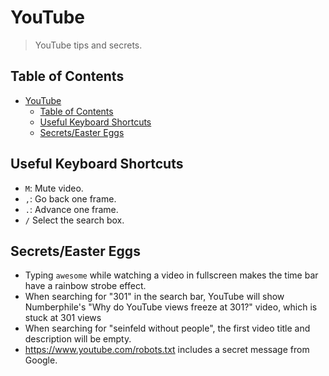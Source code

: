 # YouTube
> YouTube tips and secrets.

## Table of Contents
- [YouTube](#youtube)
  - [Table of Contents](#table-of-contents)
  - [Useful Keyboard Shortcuts](#useful-keyboard-shortcuts)
  - [Secrets/Easter Eggs](#secretseaster-eggs)

## Useful Keyboard Shortcuts
- `M`: Mute video.
- `,`: Go back one frame.
- `.`: Advance one frame.
- `/` Select the search box.

## Secrets/Easter Eggs
- Typing `awesome` while watching a video in fullscreen makes the time bar have a rainbow strobe effect.
- When searching for "301" in the search bar, YouTube will show Numberphile's "Why do YouTube views freeze at 301?" video, which is stuck at 301 views
- When searching for "seinfeld without people", the first video title and description will be empty.
- https://www.youtube.com/robots.txt includes a secret message from Google.